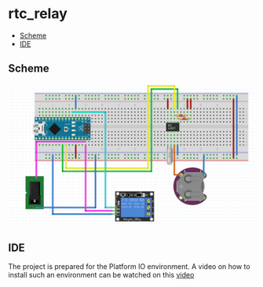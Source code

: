 # rtc_relay
* [Scheme](#Scheme)
* [IDE](#IDE)

## Scheme
![alt text](https://github.com/InzynierDomu/rtc_relay/blob/main/schem_1.PNG)
## IDE
The project is prepared for the Platform IO environment. A video on how to install such an environment can be watched on this [video](https://youtu.be/Em9NuebT2Kc)